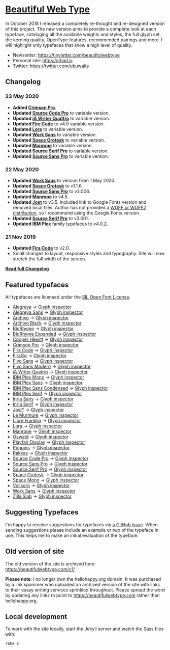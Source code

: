 # [Beautiful Web Type](https://beautifulwebtype.com)

In October 2018 I released a completely re-thought and re-designed version of this project. The new version aims to provide a complete look at each typeface, cataloging all the available weights and styles, the full glyph set, the kerning quality, OpenType features, recommended pairings and more. I will highlight only typefaces that show a high level of quality.

* Newsletter: https://tinyletter.com/beautifulwebtype
* Personal site: https://chad.is
* Twitter: https://twitter.com/ubuwaits

## Changelog

### 23 May 2020
* **Added [Crimson Pro](https://beautifulwebtype.com/crimson-pro/)**.
* **Updated [Source Code Pro](https://beautifulwebtype.com/source-code-pro/)** to variable version.
* **Updated [iA Writer Quattro](https://beautifulwebtype.com/ia-writer-quattro/)** to variable version.
* **Updated [Fire Code](https://beautifulwebtype.com/fira-code/)** to v4.0 variable version.
* **Updated [Lora](https://beautifulwebtype.com/lora/)** to variable version.
* **Updated [Work Sans](https://beautifulwebtype.com/work-sans/)** to variable version.
* **Updated [Space Grotesk](https://beautifulwebtype.com/space-grotesk/)** to variable version.
* **Updated [Manrope](https://beautifulwebtype.com/manrope/)** to variable version.
* **Updated [Source Serif Pro](https://beautifulwebtype.com/source-serif-pro/)** to variable version.
* **Updated [Source Sans Pro](https://beautifulwebtype.com/source-sans-pro/)** to variable version.

### 22 May 2020
* **Updated [Work Sans](https://beautifulwebtype.com/work-sans/)** to version from 1 May 2020.
* **Updated [Space Grotesk](https://beautifulwebtype.com/space-grotesk/)** to v1.1.6.
* **Updated [Source Sans Pro](https://beautifulwebtype.com/source-sans-pro/)** to v3.006.
* **Updated [Manrope](https://beautifulwebtype.com/manrope/)** to v4.5.
* **Updated [Jost](https://beautifulwebtype.com/jost/)** to v3.5. Included link to Google Fonts version and removed local files. Author has not provided a [WOFF or WOFF2 distribution](https://github.com/indestructible-type/Jost/issues/35), so I recommend using the Google Fonts version.
* **Updated [Source Serif Pro](https://beautifulwebtype.com/source-serif-pro/)** to v3.001.
* **Updated IBM Plex** family typefaces to v4.0.2.

### 21 Nov 2019
* **Updated [Fira Code](https://beautifulwebtype.com/fira-code/)** to v2.0.
* Small changes to layout, responsive styles and typography. Site will now stretch the full width of the screen.

**[Read full Changelog](https://github.com/ubuwaits/beautiful-web-type/blob/gh-pages/CHANGELOG.md)**

## Featured typefaces
All typefaces are licensed under the [SIL Open Font License](https://scripts.sil.org/OFL).

* [Alegreya](https://beautifulwebtype.com/alegreya/) &#8594; [Glyph inspector](https://beautifulwebtype.com/alegreya/glyphs/)
* [Alegreya Sans](https://beautifulwebtype.com/alegreya-sans/) &#8594; [Glyph inspector](https://beautifulwebtype.com/alegreya-sans/glyphs/)
* [Archivo](https://beautifulwebtype.com/archivo/) &#8594; [Glyph inspector](https://beautifulwebtype.com/archivo/glyphs/)
* [Archivo Black](https://beautifulwebtype.com/archivo-black/) &#8594; [Glyph inspector](https://beautifulwebtype.com/archivo-black/glyphs/)
* [BioRhyme](https://beautifulwebtype.com/biorhyme/) &#8594; [Glyph inspector](https://beautifulwebtype.com/biorhyme/glyphs/)
* [BioRhyme Expanded](https://beautifulwebtype.com/biorhyme-expanded/) &#8594; [Glyph inspector](https://beautifulwebtype.com/biorhyme-expanded/glyphs/)
* [Cooper Hewitt](https://beautifulwebtype.com/cooper-hewitt/) &#8594; [Glyph inspector](https://beautifulwebtype.com/cooper-hewitt/glyphs/)
* [Crimson Pro](https://beautifulwebtype.com/crimson-pro/) &#8594; [Glyph inspector](https://beautifulwebtype.com/crimson-pro/glyphs/)
* [Fira Code](https://beautifulwebtype.com/fira-code/) &#8594; [Glyph inspector](https://beautifulwebtype.com/fira-code/glyphs/)
* [FiraGo](https://beautifulwebtype.com/firago/) &#8594; [Glyph inspector](https://beautifulwebtype.com/firago/glyphs/)
* [Fivo Sans](https://beautifulwebtype.com/fivo-sans/) &#8594; [Glyph inspector](https://beautifulwebtype.com/fivo-sans/glyphs/)
* [Fivo Sans Modern](https://beautifulwebtype.com/fivo-sans-modern/) &#8594; [Glyph inspector](https://beautifulwebtype.com/fivo-sans-modern/glyphs/)
* [iA Writer Quattro](https://beautifulwebtype.com/ia-writer-quattro/) &#8594; [Glyph inspector](https://beautifulwebtype.com/ia-writer-quattro/glyphs/)
* [IBM Plex Mono](https://beautifulwebtype.com/ibm-plex-mono/) &#8594; [Glyph inspector](https://beautifulwebtype.com/ibm-plex-mono/glyphs/)
* [IBM Plex Sans](https://beautifulwebtype.com/ibm-plex-sans/) &#8594; [Glyph inspector](https://beautifulwebtype.com/ibm-plex-sans/glyphs/)
* [IBM Plex Sans Condensed](https://beautifulwebtype.com/ibm-plex-sans-condensed/) &#8594; [Glyph inspector](https://beautifulwebtype.com/ibm-plex-sans-condensed/glyphs/)
* [IBM Plex Serif](https://beautifulwebtype.com/ibm-plex-serif/) &#8594; [Glyph inspector](https://beautifulwebtype.com/ibm-plex-serif/glyphs/)
* [Inria Sans](https://beautifulwebtype.com/inria-sans/) &#8594; [Glyph inspector](https://beautifulwebtype.com/inria-sans/glyphs/)
* [Inria Serif](https://beautifulwebtype.com/inria-serif/) &#8594; [Glyph inspector](https://beautifulwebtype.com/inria-serif/glyphs/)
* [Jost*](https://beautifulwebtype.com/jost/) &#8594; [Glyph inspector](https://beautifulwebtype.com/jost/glyphs/)
* [Le Murmure](https://beautifulwebtype.com/le-murmure/) &#8594; [Glyph inspector](https://beautifulwebtype.com/le-murmure/glyphs/)
* [Libre Franklin](https://beautifulwebtype.com/libre-franklin/) &#8594; [Glyph inspector](https://beautifulwebtype.com/libre-franklin/glyphs/)
* [Lora](https://beautifulwebtype.com/lora/) &#8594; [Glyph inspector](https://beautifulwebtype.com/lora/glyphs/)
* [Manrope](https://beautifulwebtype.com/manrope/) &#8594; [Glyph inspector](https://beautifulwebtype.com/manrope/glyphs/)
* [Oswald](https://beautifulwebtype.com/oswald/) &#8594; [Glyph inspector](https://beautifulwebtype.com/oswald/glyphs/)
* [Playfair Display](https://beautifulwebtype.com/playfair-display/) &#8594; [Glyph inspector](https://beautifulwebtype.com/playfair-display/glyphs/)
* [Poppins](https://beautifulwebtype.com/poppins/) &#8594; [Glyph inspector](https://beautifulwebtype.com/poppins/glyphs/)
* [Rakkas](https://beautifulwebtype.com/rakkas/) &#8594; [Glyph inspector](https://beautifulwebtype.com/rakkas/glyphs/)
* [Source Code Pro](https://beautifulwebtype.com/source-code-pro/) &#8594; [Glyph inspector](https://beautifulwebtype.com/source-code-pro/glyphs/)
* [Source Sans Pro](https://beautifulwebtype.com/source-sans-pro/) &#8594; [Glyph inspector](https://beautifulwebtype.com/source-sans-pro/glyphs/)
* [Source Serif Pro](https://beautifulwebtype.com/source-serif-pro/) &#8594; [Glyph inspector](https://beautifulwebtype.com/source-serif-pro/glyphs/)
* [Space Grotesk](https://beautifulwebtype.com/space-grotesk/) &#8594; [Glyph inspector](https://beautifulwebtype.com/space-grotesk/glyphs/)
* [Space Mono](https://beautifulwebtype.com/space-mono/) &#8594; [Glyph inspector](https://beautifulwebtype.com/space-mono/glyphs/)
* [Vollkorn](https://beautifulwebtype.com/vollkorn/) &#8594; [Glyph inspector](https://beautifulwebtype.com/vollkorn/glyphs/)
* [Work Sans](https://beautifulwebtype.com/work-sans/) &#8594; [Glyph inspector](https://beautifulwebtype.com/work-sans/glyphs/)
* [Zilla Slab](https://beautifulwebtype.com/zilla-slab/) &#8594; [Glyph inspector](https://beautifulwebtype.com/zilla-slab/glyphs/)

## Suggesting Typefaces

I'm happy to receive suggestions for typefaces via [a GitHub issue](https://github.com/ubuwaits/beautiful-web-type/issues). When sending suggestions please include an example or two of the typeface in use. This helps me to make an initial evaluation of the typeface.

## Old version of site

The old version of the site is archived here: https://beautifulwebtype.com/v1/

**Please note**: I no longer own the hellohappy.org domain. It was purchased by a link spammer who uploaded an archived version of the site with links to their essay writing services sprinkled throughout. Please spread the word by updating any links to point to https://beautifulwebtype.com rather than hellohappy.org.

## Local development

To work with the site locally, start the Jekyll server and watch the Sass files with:

    rake s
